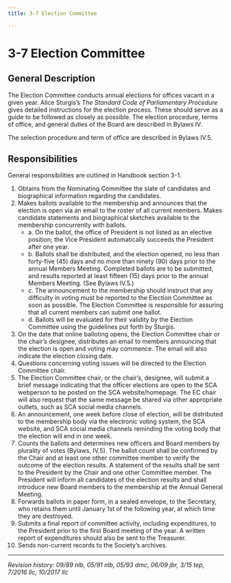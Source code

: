 ```yaml
---
title: 3-7 Election Committee

---
```


# 3-7 Election Committee

## General Description

The Election Committee conducts annual elections for offices vacant in a given year. Alice Sturgis’s _The Standard Code of Parliamentary Procedure_ gives detailed instructions for the election process. These should serve as a guide to be followed as closely as possible. The election procedure, terms of office, and general duties of the Board are described in Bylaws IV.

The selection procedure and term of office are described in Bylaws IV.5.

## Responsibilities

General responsibilities are outlined in Handbook section 3-1.

1. Obtains from the Nominating Committee the slate of candidates and biographical information regarding the candidates.
2. Makes ballots available to the membership and announces that the election is open via an email to the roster of all current members. Makes candidate statements and biographical sketches available to the membership concurrently with ballots.
   - a. On the ballot, the office of President is not listed as an elective position; the Vice President automatically succeeds the President after one year.
   - b. Ballots shall be distributed, and the election opened, no less than forty-five (45) days and no more than ninety (90) days prior to the annual Members Meeting. Completed ballots are to be submitted, and results reported at least fifteen (15) days prior to the annual Members Meeting. (See Bylaws IV.5.)
   - c. The announcement to the membership should instruct that any difficulty in voting must be reported to the Election Committee as soon as possible. The Election Committee is responsible for assuring that all current members can submit one ballot.
   - d. Ballots will be evaluated for their validity by the Election Committee using the guidelines put forth by Sturgis.
3. On the date that online balloting opens, the Election Committee chair or the chair’s designee, distributes an email to members announcing that the election is open and voting may commence. The email will also indicate the election closing date.
4. Questions concerning voting issues will be directed to the Election Committee chair.
5. The Election Committee chair, or the chair’s, designee, will submit a brief message indicating that the officer elections are open to the SCA webperson to be posted on the SCA website/homepage. The EC chair will also request that the same message be shared via other appropriate outlets, such as SCA social media channels.
6. An announcement, one week before close of election, will be distributed to the membership body via the electronic voting system, the SCA website, and SCA social media channels reminding the voting body that the election will end in one week.
7. Counts the ballots and determines new officers and Board members by plurality of votes (Bylaws, IV.5). The ballot count shall be confirmed by the Chair and at least one other committee member to verify the outcome of the election results. A statement of the results shall be sent to the President by the Chair and one other Committee member. The President will inform all candidates of the election results and shall introduce new Board members to the membership at the Annual General Meeting.
8. Forwards ballots in paper form, in a sealed envelope, to the Secretary, who retains them until January 1st of the following year, at which time they are destroyed.
9. Submits a final report of committee activity, including expenditures, to the President prior to the first Board meeting of the year. A written report of expenditures should also be sent to the Treasurer.
10. Sends non-current records to the Society’s archives.

***

_Revision history: 09/89 nlb, 05/91 nlb, 05/93 dmc, 06/09 jbr, 3/15 tep, 7/2016 llc, 10/2017 llc_
